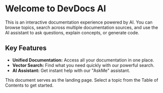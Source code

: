 # Welcome to DevDocs AI

This is an interactive documentation experience powered by AI. You can browse topics, search across multiple documentation sources, and use the AI assistant to ask questions, explain concepts, or generate code.

## Key Features

- **Unified Documentation:** Access all your documentation in one place.
- **Vector Search:** Find what you need quickly with our powerful search.
- **AI Assistant:** Get instant help with our "AskMe" assistant.

This document serves as the landing page. Select a topic from the Table of Contents to get started.